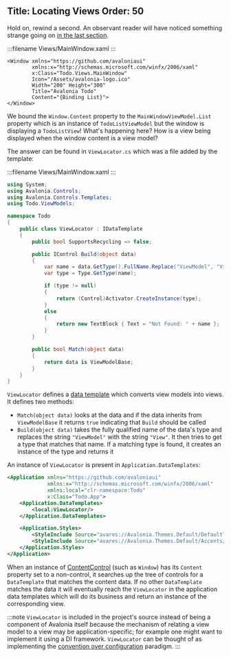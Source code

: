 Title: Locating Views
Order: 50
---

Hold on, rewind a second. An observant reader will have noticed something strange going on
[in the last section](/docs/tutorial/wiring-up-views#update-mainwindow).

:::filename
Views/MainWindow.xaml
:::
```xml{8}
<Window xmlns="https://github.com/avaloniaui"
        xmlns:x="http://schemas.microsoft.com/winfx/2006/xaml"
        x:Class="Todo.Views.MainWindow"
        Icon="/Assets/avalonia-logo.ico"
        Width="200" Height="300"
        Title="Avalonia Todo"
        Content="{Binding List}">
</Window>
```

We bound the `Window.Content` property to the `MainWindowViewModel.List` property which is an
instance of `TodoListViewModel` but the window is displaying a `TodoListView`! What's happening
here? How is a view being displayed when the window content is a view model?

The answer can be found in `ViewLocator.cs` which was a file added by the template:

:::filename
Views/MainWindow.xaml
:::
```csharp
using System;
using Avalonia.Controls;
using Avalonia.Controls.Templates;
using Todo.ViewModels;

namespace Todo
{
    public class ViewLocator : IDataTemplate
    {
        public bool SupportsRecycling => false;

        public IControl Build(object data)
        {
            var name = data.GetType().FullName.Replace("ViewModel", "View");
            var type = Type.GetType(name);

            if (type != null)
            {
                return (Control)Activator.CreateInstance(type);
            }
            else
            {
                return new TextBlock { Text = "Not Found: " + name };
            }
        }

        public bool Match(object data)
        {
            return data is ViewModelBase;
        }
    }
}
```

`ViewLocator` defines a [data template](/docs/templates/datatemplate.md) which converts view models
into views. It defines two methods:

- `Match(object data)` looks at the data and if the data inherits from `ViewModelBase` it returns
  `true` indicating that `Build` should be called
- `Build(object data)` takes the fully qualified name of the data's type and replaces the string
  `"ViewModel"` with the string `"View"`. It then tries to get a type that matches that name. If
  a matching type is found, it creates an instance of the type and returns it

An instance of `ViewLocator` is present in `Application.DataTemplates`:

```xml
<Application xmlns="https://github.com/avaloniaui"
             xmlns:x="http://schemas.microsoft.com/winfx/2006/xaml"
             xmlns:local="clr-namespace:Todo"
             x:Class="Todo.App">
    <Application.DataTemplates>
        <local:ViewLocator/>
    </Application.DataTemplates>

    <Application.Styles>
        <StyleInclude Source="avares://Avalonia.Themes.Default/DefaultTheme.xaml"/>
        <StyleInclude Source="avares://Avalonia.Themes.Default/Accents/BaseLight.xaml"/>
    </Application.Styles>
</Application>
```

When an instance of [ContentControl](/docs/controls/contentcontrol) (such as `Window`) has its
`Content` property set to a non-control, it searches up the tree of controls for a `DataTemplate`
that matches the content data. If no other `DataTemplate` matches the data it will eventually
reach the `ViewLocator` in the application data templates which will do its business and
return an instance of the corresponding view.

:::note
`ViewLocator` is included in the project's source instead of being a component of Avalonia itself
because the mechanism of relating a view model to a view may be application-specific; for example
one might want to implement it using a DI framework. `ViewLocator` can be thought of as
implementing the
[convention over configuration](https://en.wikipedia.org/wiki/Convention_over_configuration)
paradigm.
:::